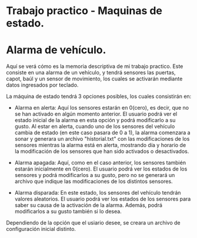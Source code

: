 # Trabajo practico - Maquinas de estado.
# Alarma de vehículo.

  Aquí se verá cómo es la memoria descriptiva de mi trabajo practico.
  Este consiste en una alarma de un vehículo, y tendrá sensores las puertas, capot, baúl y un sensor de movimiento, los cuales se activarán mediante datos ingresados por teclado.

  La máquina de estado tendrá 3 opciones posibles, los cuales consistirán en:
 
 - Alarma en alerta: Aquí los sensores estarán en 0(cero), es decir, que no se han activado en algún momento anterior. El usuario podrá ver el estado inicial de la alarma en esta opción y podrá modificarlo a su gusto. Al estar en alerta, cuando uno de los sensores del vehículo cambia de estado (en este caso pasara de 0 a 1), la alarma comenzara a sonar y generara un archivo "historial.txt" con las modificaciones de los sensores mientras la alarma está en alerta, mostrando día y horario de la modificación de los sensores que han sido activados o desactivados. 

- Alarma apagada: Aquí, como en el caso anterior, los sensores también estarán inicialmente en 0(cero). El usuario podrá ver los estados de los sensores y podrá modificarlos a su gusto, pero no se generará un archivo que indique las modificaciones de los distintos sensores.	
- Alarma disparada: En este estado, los sensores del vehículo tendrán valores aleatorios. El usuario podrá ver los estados de los sensores para saber su causa de la activación de la alarma. Además, podrá modificarlos a su gusto también si lo desea.	

Dependiendo de la opción que el usiario desee, se creara un archivo de configuración inicial distinto.
